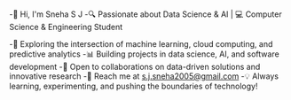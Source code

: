 -👋 Hi, I'm Sneha S J
-🔍 Passionate about Data Science & AI | 💻 Computer Science & Engineering Student

-🚀 Exploring the intersection of machine learning, cloud computing, and predictive analytics
-📊 Building projects in data science, AI, and software development
-🤝 Open to collaborations on data-driven solutions and innovative research
-📩 Reach me at s.j.sneha2005@gmail.com
-💡 Always learning, experimenting, and pushing the boundaries of technology!



<!---
SNEHA-S-J/SNEHA-S-J is a ✨ special ✨ repository because its `README.md` (this file) appears on your GitHub profile.
You can click the Preview link to take a look at your changes.
--->
